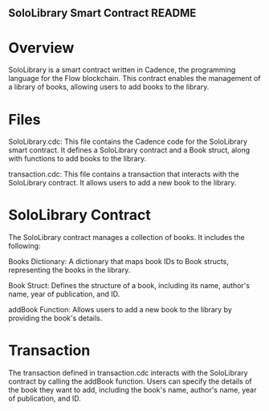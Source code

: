 
## SoloLibrary Smart Contract README

# Overview
SoloLibrary is a smart contract written in Cadence, the programming language for the Flow blockchain. This contract enables the management of a library of books, allowing users to add books to the library.


# Files
SoloLibrary.cdc: This file contains the Cadence code for the SoloLibrary smart contract. It defines a SoloLibrary contract and a Book struct, along with functions to add books to the library.

transaction.cdc: This file contains a transaction that interacts with the SoloLibrary contract. It allows users to add a new book to the library.

# SoloLibrary Contract
The SoloLibrary contract manages a collection of books. It includes the following:

Books Dictionary: A dictionary that maps book IDs to Book structs, representing the books in the library.

Book Struct: Defines the structure of a book, including its name, author's name, year of publication, and ID.

addBook Function: Allows users to add a new book to the library by providing the book's details.

# Transaction
The transaction defined in transaction.cdc interacts with the SoloLibrary contract by calling the addBook function. Users can specify the details of the book they want to add, including the book's name, author's name, year of publication, and ID.
